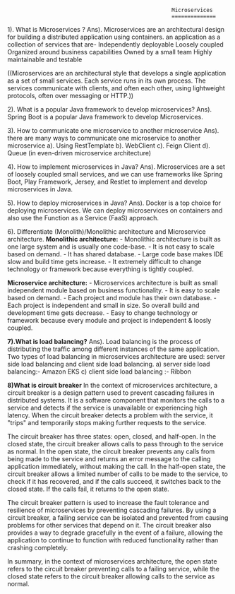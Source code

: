                                                         Microservices
                                                        ==============
1). What is Microservices ?
Ans). Microservices are an architectural design for building a distributed application using containers.
       an application as a collection of services that are-
       Independently deployable
       Loosely coupled
       Organized around business capabilities
       Owned by a small team
       Highly maintainable and testable

 ((Microservices are an architectural style that develops a single application as a set of small services. 
      Each service runs in its own process. The services communicate with clients, and often each other, 
      using lightweight  protocols, often over messaging or HTTP.))
                                                 
2). What is a popular Java framework to develop microservices?
Ans). Spring Boot is a popular Java framework to develop Microservices.   

3). How to communicate one microservice to another microservice
Ans). there are many ways to communicate one microservice to another microservice
     a). Using RestTemplate
     b). WebClient
     c). Feign Client
     d). Queue (in even-driven microservice architecture)
     
4). How to implement microservices in Java?
Ans). Microservices are a set of loosely coupled small services, and we can use frameworks like Spring Boot, Play Framework,
     Jersey, and Restlet to implement and develop microservices in Java.  

5). How to deploy microservices in Java?
Ans). Docker is a top choice for deploying microservices. We can deploy microservices on containers and 
also use the Function as a Service (FaaS) approach.

6). Differentiate (Monolith)/Monolithic architecture and Microservice architecture.
 **Monolithic architecture:** 
                    - Monolithic architecture is built as one large system and is usually one code-base.
                    - It is not easy to scale based on demand.
                    - It has shared database. 
                    - Large code base makes IDE slow and build time gets increase.
                    - It extremely difficult to change technology or framework because everything is tightly coupled.
                    
 **Microservice architecture:**
                    - Microservices architecture is built as small independent module based on business functionality.
                    - It is easy to scale based on demand.
                    - Each project and module has their own database.
                    - Each project is independent and small in size. So overall build and development time gets decrease.
                    - Easy to change technology or framework because every module and project is independent & loosly coupled.
                    
**7).What is load balancing?**
Ans). Load balancing is the process of distributing the traffic among different instances of the same application. 
Two types of load balancing in microservices architecture are used: server side load balancing and client side load balancing.
      a) server side load balancing:- Amazon EKS 
      c) client side load balancing :- Ribbon

**8)What is circuit breaker**
In the context of microservices architecture, a circuit breaker is a design pattern used to prevent cascading failures in distributed systems. 
It is a software component that monitors the calls to a service and detects if the service is unavailable or experiencing high latency. 
When the circuit breaker detects a problem with the service, it "trips" and temporarily stops making further requests to the service.

The circuit breaker has three states: open, closed, and half-open. In the closed state, 
the circuit breaker allows calls to pass through to the service as normal. In the open state, 
the circuit breaker prevents any calls from being made to the service and returns an error message to the calling application immediately,
without making the call. In the half-open state, the circuit breaker allows a limited number of calls to be made to the service,
to check if it has recovered, and if the calls succeed, it switches back to the closed state. If the calls fail, it returns to the open state.

The circuit breaker pattern is used to increase the fault tolerance and resilience of microservices by preventing cascading failures. By using a circuit breaker, a failing service can be isolated and prevented from causing problems for other services that depend on it. The circuit breaker also provides a way to degrade gracefully in the event of a failure, allowing the application to continue to function with reduced functionality rather than crashing completely.

In summary, in the context of microservices architecture, the open state refers to the circuit breaker preventing calls to a failing service, while the closed state refers to the circuit breaker allowing calls to the service as normal.